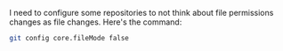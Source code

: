 I need to configure some repositories to not think about file permissions changes as file changes. Here's the command:

```bash
git config core.fileMode false
```
